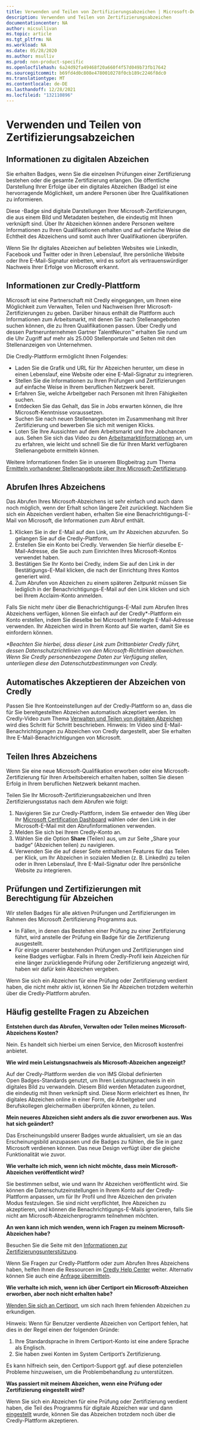 ```yaml
---
title: Verwenden und Teilen von Zertifizierungsabzeichen | Microsoft-Dokumentation
description: Verwenden und Teilen von Zertifizierungsabzeichen
documentationcenter: NA
author: micsullivan
ms.topic: article
ms.tgt_pltfrm: NA
ms.workload: NA
ms.date: 05/28/2020
ms.author: msulliv
ms.prod: non-product-specific
ms.openlocfilehash: 6a24d92fa49468f20a660f4f57d049b73fb17642
ms.sourcegitcommit: b69fd4d0c808e4780010278f0cb189c2246f8dc0
ms.translationtype: MT
ms.contentlocale: de-DE
ms.lasthandoff: 12/28/2021
ms.locfileid: "132110896"
---
```

# <a name="use-and-share-certification-badges"></a>Verwenden und Teilen von Zertifizierungsabzeichen

## <a name="about-digital-badges"></a>Informationen zu digitalen Abzeichen

Sie erhalten Badges, wenn Sie die einzelnen Prüfungen einer Zertifizierung bestehen oder die gesamte Zertifizierung erlangen. Die öffentliche Darstellung Ihrer Erfolge über ein digitales Abzeichen (Badge) ist eine hervorragende Möglichkeit, um andere Personen über Ihre Qualifikationen zu informieren.

Diese -Badge sind digitale Darstellungen Ihrer Microsoft-Zertifizierungen, die aus einem Bild und Metadaten bestehen, die eindeutig mit Ihnen verknüpft sind. Über Ihr Abzeichen können andere Personen weitere Informationen zu Ihren Qualifikationen erhalten und auf einfache Weise die Echtheit des Abzeichens und somit auch Ihrer Qualifikationen überprüfen.

Wenn Sie Ihr digitales Abzeichen auf beliebten Websites wie LinkedIn, Facebook und Twitter oder in Ihren Lebenslauf, Ihre persönliche Website oder Ihre E-Mail-Signatur einbetten, wird es sofort als vertrauenswürdiger Nachweis Ihrer Erfolge von Microsoft erkannt.

## <a name="about-the-credly-platform"></a>Informationen zur Credly-Plattform

Microsoft ist eine Partnerschaft mit Credly eingegangen, um Ihnen eine Möglichkeit zum Verwalten, Teilen und Nachweisen Ihrer Microsoft-Zertifizierungen zu geben. Darüber hinaus enthält die Plattform auch Informationen zum Arbeitsmarkt, mit denen Sie nach Stellenangeboten suchen können, die zu Ihren Qualifikationen passen. Über Credly und dessen Partnerunternehmen Gartner TalentNeuron™ erhalten Sie rund um die Uhr Zugriff auf mehr als 25.000 Stellenportale und Seiten mit den Stellenanzeigen von Unternehmen.

Die Credly-Plattform ermöglicht Ihnen Folgendes:
- Laden Sie die Grafik und URL für Ihr Abzeichen herunter, um diese in einen Lebenslauf, eine Website oder eine E-Mail-Signatur zu integrieren.
- Stellen Sie die Informationen zu Ihren Prüfungen und Zertifizierungen auf einfache Weise in Ihrem beruflichen Netzwerk bereit.
- Erfahren Sie, welche Arbeitgeber nach Personen mit Ihren Fähigkeiten suchen.
- Entdecken Sie das Gehalt, das Sie in Jobs erwarten können, die Ihre Microsoft-Kenntnisse voraussetzen.
- Suchen Sie nach neuen Stellenangeboten im Zusammenhang mit Ihrer Zertifizierung und bewerben Sie sich mit wenigen Klicks.
- Loten Sie Ihre Aussichten auf dem Arbeitsmarkt und Ihre Jobchancen aus. Sehen Sie sich das Video zu den [Arbeitsmarktinformationen](https://support.credly.com/hc/en-us/articles/360041974091-Video-What-labor-market-insights-are-available-with-my-badge) an, um zu erfahren, wie leicht und schnell Sie die für Ihren Markt verfügbaren Stellenangebote ermitteln können.

Weitere Informationen finden Sie in unserem Blogbeitrag zum Thema [Ermitteln vorhandener Stellenangebote über Ihre Microsoft-Zertifizierung](/learn/certifications/posts/unlock-active-job-postings-with-your-microsoft-certification).

## <a name="how-to-claim-your-badges"></a>Abrufen Ihres Abzeichens

Das Abrufen Ihres Microsoft-Abzeichens ist sehr einfach und auch dann noch möglich, wenn der Erhalt schon längere Zeit zurückliegt. Nachdem Sie sich ein Abzeichen verdient haben, erhalten Sie eine Benachrichtigungs-E-Mail von Microsoft, die Informationen zum Abruf enthält.

1. Klicken Sie in der E-Mail auf den Link, um Ihr Abzeichen abzurufen. So gelangen Sie auf die Credly-Plattform.
2. Erstellen Sie ein Konto bei Credly. Verwenden Sie hierfür dieselbe E-Mail-Adresse, die Sie auch zum Einrichten Ihres Microsoft-Kontos verwendet haben.
3. Bestätigen Sie Ihr Konto bei Credly, indem Sie auf den Link in der Bestätigungs-E-Mail klicken, die nach der Einrichtung Ihres Kontos generiert wird.
4. Zum Abrufen von Abzeichen zu einem späteren Zeitpunkt müssen Sie lediglich in der Benachrichtigungs-E-Mail auf den Link klicken und sich bei Ihrem Acclaim-Konto anmelden.

Falls Sie nicht mehr über die Benachrichtigungs-E-Mail zum Abrufen Ihres Abzeichens verfügen, können Sie einfach auf der Credly*-Plattform ein Konto erstellen, indem Sie dieselbe bei Microsoft hinterlegte E-Mail-Adresse verwenden. Ihr Abzeichen wird in Ihrem Konto auf Sie warten, damit Sie es einfordern können.

_*Beachten Sie hierbei, dass dieser Link zum Drittanbieter Credly führt, dessen Datenschutzrichtlinien von den Microsoft-Richtlinien abweichen. Wenn Sie Credly personenbezogene Daten zur Verfügung stellen, unterliegen diese den Datenschutzbestimmungen von Credly._

## <a name="how-to-automatically-accept-badges-from-credly"></a>Automatisches Akzeptieren der Abzeichen von Credly

Passen Sie Ihre Kontoeinstellungen auf der Credly-Plattform so an, dass die für Sie bereitgestellten Abzeichen automatisch akzeptiert werden. Im Credly-Video zum Thema [Verwalten und Teilen von digitalen Abzeichen](https://support.credly.com/hc/en-us/articles/360021222231-How-do-I-manage-and-share-my-digital-badge-) wird dies Schritt für Schritt beschrieben. Hinweis: Im Video sind E-Mail-Benachrichtigungen zu Abzeichen von Credly dargestellt, aber Sie erhalten Ihre E-Mail-Benachrichtigungen von Microsoft.

## <a name="how-to-share-your-badge"></a>Teilen Ihres Abzeichens

Wenn Sie eine neue Microsoft-Qualifikation erworben oder eine Microsoft-Zertifizierung für Ihren Arbeitsbereich erhalten haben, sollten Sie diesen Erfolg in Ihrem beruflichen Netzwerk bekannt machen.

Teilen Sie Ihr Microsoft-Zertifizierungsabzeichen und Ihren Zertifizierungsstatus nach dem Abrufen wie folgt:

1. Navigieren Sie zur Credly-Plattform, indem Sie entweder den Weg über Ihr [Microsoft Certification Dashboard](https://aka.ms/certdashboard) wählen oder den Link in der Microsoft-E-Mail mit den Abrufinformationen verwenden.
2. Melden Sie sich bei Ihrem Credly-Konto an.
3. Wählen Sie die Option **Share** (Teilen) aus, um zur Seite „Share your badge“ (Abzeichen teilen) zu navigieren.
4. Verwenden Sie die auf dieser Seite enthaltenen Features für das Teilen per Klick, um Ihr Abzeichen in sozialen Medien (z. B. LinkedIn) zu teilen oder in Ihren Lebenslauf, Ihre E-Mail-Signatur oder Ihre persönliche Website zu integrieren.

## <a name="exams-and-certifications-eligible-for-a-badge"></a>Prüfungen und Zertifizierungen mit Berechtigung für Abzeichen

Wir stellen Badges für alle aktiven Prüfungen und Zertifizierungen im Rahmen des Microsoft Zertifizierung Programms aus.

- In Fällen, in denen das Bestehen einer Prüfung zu einer Zertifizierung führt, wird anstelle der Prüfung ein Badge für die Zertifizierung ausgestellt.
- Für einige unserer bestehenden Prüfungen und Zertifizierungen sind keine Badges verfügbar. Falls in Ihrem Credly-Profil kein Abzeichen für eine länger zurückliegende Prüfung oder Zertifizierung angezeigt wird, haben wir dafür kein Abzeichen vergeben.

Wenn Sie sich ein Abzeichen für eine Prüfung oder Zertifizierung verdient haben, die nicht mehr aktiv ist, können Sie Ihr Abzeichen trotzdem weiterhin über die Credly-Plattform abrufen.

## <a name="frequently-asked-questions-about-badges"></a>Häufig gestellte Fragen zu Abzeichen

**Entstehen durch das Abrufen, Verwalten oder Teilen meines Microsoft-Abzeichens Kosten?**

Nein. Es handelt sich hierbei um einen Service, den Microsoft kostenfrei anbietet.

**Wie wird mein Leistungsnachweis als Microsoft-Abzeichen angezeigt?**

Auf der Credly-Plattform werden die von IMS Global definierten Open Badges-Standards genutzt, um Ihren Leistungsnachweis in ein digitales Bild zu verwandeln. Diesem Bild werden Metadaten zugeordnet, die eindeutig mit Ihnen verknüpft sind. Diese Norm erleichtert es Ihnen, Ihr digitales Abzeichen online in einer Form, die Arbeitgeber und Berufskollegen gleichermaßen überprüfen können, zu teilen.

**Mein neueres Abzeichen sieht anders als die zuvor erworbenen aus. Was hat sich geändert?**

Das Erscheinungsbild unserer Badges wurde aktualisiert, um sie an das Erscheinungsbild anzupassen und die Badges zu fühlen, die Sie in ganz Microsoft verdienen können. Das neue Design verfügt über die gleiche Funktionalität wie zuvor.

**Wie verhalte ich mich, wenn ich nicht möchte, dass mein Microsoft-Abzeichen veröffentlicht wird?**

Sie bestimmen selbst, wie und wann Ihr Abzeichen veröffentlicht wird. Sie können die Datenschutzeinstellungen in Ihrem Konto auf der Credly-Plattform anpassen, um für Ihr Profil und Ihre Abzeichen den privaten Modus festzulegen. Sie sind nicht verpflichtet, Ihre Abzeichen zu akzeptieren, und können die Benachrichtigungs-E-Mails ignorieren, falls Sie nicht am Microsoft-Abzeichenprogramm teilnehmen möchten.

**An wen kann ich mich wenden, wenn ich Fragen zu meinem Microsoft-Abzeichen habe?**

Besuchen Sie die Seite mit den [Informationen zur Zertifizierungsunterstützung](/learn/certifications/help).

Wenn Sie Fragen zur Credly-Plattform oder zum Abrufen Ihres Abzeichens haben, helfen Ihnen die Ressourcen im [Credly Help Center](https://support.credly.com/hc/en-us) weiter. Alternativ können Sie auch eine [Anfrage übermitteln](https://support.credly.com/hc/en-us/requests/new).

**Wie verhalte ich mich, wenn ich über Certiport ein Microsoft-Abzeichen erworben, aber noch nicht erhalten habe?**

[Wenden Sie sich an Certiport](https://certiport.pearsonvue.com/Support/Support-for-test-candidates/Customer-service), um sich nach Ihrem fehlenden Abzeichen zu erkundigen.

Hinweis: Wenn für Benutzer verdiente Abzeichen von Certiport fehlen, hat dies in der Regel einen der folgenden Gründe:

1. Ihre Standardsprache in Ihrem Certiport-Konto ist eine andere Sprache als Englisch.
2. Sie haben zwei Konten im System Certiport‘s Zertifizierung.

Es kann hilfreich sein, den Certiport-Support ggf. auf diese potenziellen Probleme hinzuweisen, um die Problembehandlung zu unterstützen.

**Was passiert mit meinem Abzeichen, wenn eine Prüfung oder Zertifizierung eingestellt wird?**

Wenn Sie sich ein Abzeichen für eine Prüfung oder Zertifizierung verdient haben, die Teil des Programms für digitale Abzeichen war und dann [eingestellt](/learn/certifications/retired-certifications) wurde, können Sie das Abzeichen trotzdem noch über die Credly-Plattform akzeptieren.
